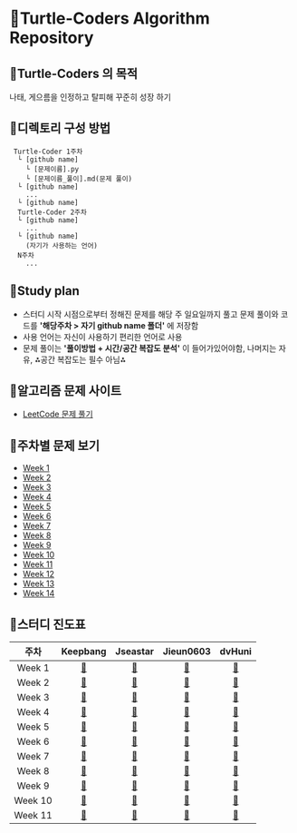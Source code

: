 # 🐢Turtle-Coders Algorithm Repository

## 🐢Turtle-Coders 의 목적

나태, 게으름을 인정하고 탈피해 꾸준히 성장 하기

## 🐢디렉토리 구성 방법

```
 Turtle-Coder 1주차
  └ [github name]
    └ [문제이름].py
    └ [문제이름_풀이].md(문제 풀이)
  └ [github name]
    ...
  └ [github name]
  Turtle-Coder 2주차
  └ [github name]
    ...
  └ [github name]
    (자기가 사용하는 언어)
  N주차
    ...
```

## 🐢Study plan

- 스터디 시작 시점으로부터 정해진 문제를 해당 주 일요일까지 풀고 문제 풀이와 코드를 **'해당주차 > 자기 github name 폴더'** 에 저장함
- 사용 언어는 자신이 사용하기 편리한 언어로 사용
- 문제 풀이는 **'풀이방법 + 시간/공간 복잡도 분석'** 이 들어가있어야함, 나머지는 자유, ⁂공간 복잡도는 필수 아님⁂

## 🐢알고리즘 문제 사이트

- [LeetCode 문제 풀기](https://leetcode.com/)

## 🐢주차별 문제 보기

- [Week 1](./Weekly/week_1)
- [Week 2](./Weekly/week_2)
- [Week 3](./Weekly/week_3)
- [Week 4](./Weekly/week_4)
- [Week 5](./Weekly/week_5)
- [Week 6](./Weekly/week_6)
- [Week 7](./Weekly/week_7)
- [Week 8](./Weekly/week_8)
- [Week 9](./Weekly/week_9)
- [Week 10](./Weekly/week_10)
- [Week 11](./Weekly/week_11)
- [Week 12](./Weekly/week_12)
- [Week 13](./Weekly/week_13)
- [Week 14](./Weekly/week_14)


## 🐢스터디 진도표

|        주차         |               Keepbang               |               Jseastar               |             Jieun0603             |          dvHuni          |
| :-----------------: | :----------------------------------: | :----------------------------------: | :-------------------------------: | :-----------------------------: |
| Week 1 | [:link:](./Weekly/week_1/keepbang) | [:link:](./Weekly/week_1/Jseastar) | [:link:](./Weekly/week_1/Jieun0603) | [:link:](./Weekly/week_1/dvHuni) |
| Week 2 | [:link:](./Weekly/week_2/Keepbang) | [:link:](./Weekly/week_2/Jseastar) | [:link:](./Weekly/week_2/Jieun0603) | [:link:](./Weekly/week_2/dvHuni) |
| Week 3 | [:link:](./Weekly/week_3/Keepbang) | [:link:](./Weekly/week_3/Jseastar) | [:link:](./Weekly/week_3/Jieun0603) | [:link:](./Weekly/week_3/dvHuni) |
| Week 4 | [:link:](./Weekly/week_4/Keepbang) | [:link:](./Weekly/week_4/Jseastar) | [:link:](./Weekly/week_4/Jieun0603) | [:link:](./Weekly/week_4/dvHuni) |
| Week 5 | [:link:](./Weekly/week_5/Keepbang) | [:link:](./Weekly/week_5/Jseastar) | [:link:](./Weekly/week_5/Jieun0603) | [:link:](./Weekly/week_5/dvHuni) |
| Week 6 | [:link:](./Weekly/week_6/Keepbang) | [:link:](./Weekly/week_6/Jseastar) | [:link:](./Weekly/week_6/Jieun0603) | [:link:](./Weekly/week_6/dvHuni) |
| Week 7 | [:link:](./Weekly/week_7/Keepbang) | [:link:](./Weekly/week_7/Jseastar) | [:link:](./Weekly/week_7/Jieun0603) | [:link:](./Weekly/week_7/dvHuni) |
| Week 8 | [:link:](./Weekly/week_8/Keepbang) | [:link:](./Weekly/week_8/Jseastar) | [:link:](./Weekly/week_8/Jieun0603) | [:link:](./Weekly/week_8/dvHuni) |
| Week 9 | [:link:](./Weekly/week_9/Keepbang) | [:link:](./Weekly/week_9/Jseastar) | [:link:](./Weekly/week_9/Jieun0603) | [:link:](./Weekly/week_9/dvHuni) |
| Week 10 | [:link:](./Weekly/week_10/Keepbang) | [:link:](./Weekly/week_10/Jseastar) | [:link:](./Weekly/week_10/Jieun0603) | [:link:](./Weekly/week_10/dvHuni) |
| Week 11 | [:link:](./Weekly/week_11/Keepbang) | [:link:](./Weekly/week_11/Jseastar) | [:link:](./Weekly/week_11/Jieun0603) | [:link:](./Weekly/week_11/dvHuni) |


